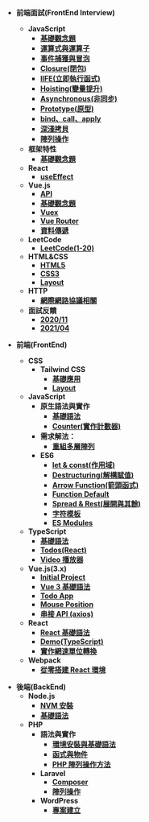 - **前端面試(FrontEnd Interview)**

  - **JavaScript**
    - [**基礎觀念題**](FrontEnd-Interview/JavaScript/basic.md)
    - [**運算式與運算子**](FrontEnd-Interview/JavaScript/count.md)
    - [**事件捕獲與冒泡**](FrontEnd-Interview/JavaScript/event.md)
    - [**Closure(閉包)**](FrontEnd-Interview/JavaScript/closure.md)
    - [**IIFE(立即執行函式)**](FrontEnd-Interview/JavaScript/IIFE.md)
    - [**Hoisting(變量提升)**](FrontEnd-Interview/JavaScript/hoisting.md)
    - [**Asynchronous(非同步)**](FrontEnd-Interview/JavaScript/async.md)
    - [**Prototype(原型)**](FrontEnd-Interview/JavaScript/prototype.md)
    - [**bind、call、apply**](FrontEnd-Interview/JavaScript/bind-call-apply.md)
    - [**深淺拷貝**](FrontEnd-Interview/JavaScript/copy.md)
    - [**陣列操作**](FrontEnd-Interview/JavaScript/array.md)
  - **框架特性**
    - [**基礎觀念題**](FrontEnd-Interview/Framework/concept.md)
  - **React**
    - [**useEffect**](FrontEnd-Interview/React/useEffect.md)
  - **Vue.js**
    - [**API**](FrontEnd-Interview/Vue.js/api.md)
    - [**基礎觀念題**](FrontEnd-Interview/Vue.js/concept.md)
    - [**Vuex**](FrontEnd-Interview/Vue.js/vuex.md)
    - [**Vue Router**](FrontEnd-Interview/Vue.js/vue-router.md)
    - [**資料傳遞**](FrontEnd-Interview/Vue.js/props.md)
  - **LeetCode**
    - [**LeetCode(1-20)**](FrontEnd-Interview/LeetCode/1-20.md)
  - **HTML&CSS**
    - [**HTML5**](FrontEnd-Interview/HTML&CSS/html5.md)
    - [**CSS3**](FrontEnd-Interview/HTML&CSS/css3.md)
    - [**Layout**](FrontEnd-Interview/HTML&CSS/layout.md)
  - **HTTP**
    - [**網際網路協議相關**](FrontEnd-Interview/HTTP/http.md)
  - **面試反饋**
    - [**2020/11**](FrontEnd-Interview/Feedback/2020-11.md)
    - [**2021/04**](FrontEnd-Interview/Feedback/2021-04.md)
    <!-- - **Webpack** -->

- **前端(FrontEnd)**
  - **CSS**
    - **Tailwind CSS**
      - [**基礎應用**](FrontEnd/CSS/TailwindCSS/basic.md)
      - [**Layout**](FrontEnd/CSS/TailwindCSS/layout.md)
  - **JavaScript**
    - **原生語法與實作**
      - [**基礎語法**](FrontEnd/JavaScript/Vanilla/grammar.md)
      - [**Counter(實作計數器)**](FrontEnd/JavaScript/Vanilla/counter.md)
    - **需求解法：**
      - [**重組多層陣列**](FrontEnd/JavaScript/Solution/array-operating.md)
    - **ES6**
      - [**let & const(作用域)**](FrontEnd/JavaScript/ES6/let-const.md)
      - [**Destructuring(解構賦值)**](FrontEnd/JavaScript/ES6/destructuring.md)
      - [**Arrow Function(箭頭函式)**](FrontEnd/JavaScript/ES6/arrow-function.md)
      - [**Function Default**](FrontEnd/JavaScript/ES6/function-default.md)
      - [**Spread & Rest(展開與其餘)**](FrontEnd/JavaScript/ES6/spread-rest.md)
      - [**字符模板**](FrontEnd/JavaScript/ES6/template-strings.md)
      - [**ES Modules**](FrontEnd/JavaScript/ES6/es-modules.md)
  - **TypeScript**
    - [**基礎語法**](FrontEnd/TypeScript/grammar.md)
    - [**Todos(React)**](FrontEnd/TypeScript/todos.md)
    - [**Video 播放器**](FrontEnd/TypeScript/video.md)
  - **Vue.js(3.x)**
    - [**Initial Project**](FrontEnd/Vue.js/3.x/initial.md)
    - [**Vue 3 基礎語法**](FrontEnd/Vue.js/3.x/grammar.md)
    - [**Todo App**](FrontEnd/Vue.js/3.x/todo.md)
    - [**Mouse Position**](FrontEnd/Vue.js/3.x/mouse-position.md)
    - [**串接 API (axios)**](FrontEnd/Vue.js/3.x/dog-api.md)
  - **React**
    - [**React 基礎語法**](FrontEnd/React/grammar.md)
    - [**Demo(TypeScript)**](FrontEnd/React/react-ts-demo.md)
    - [**實作網速單位轉換**](FrontEnd/React/speed.md)
  - **Webpack**
    - [**從零搭建 React 環境**](FrontEnd/Webpack/React/init.md)

<!-- *** -->

- **後端(BackEnd)**
  - **Node.js**
    - [**NVM 安裝**](BackEnd/Node.js/Vanilla/nvm.md)
    - [**基礎語法**](BackEnd/Node.js/Vanilla/grammar.md)
  - **PHP**
    - **語法與實作**
      - [**環境安裝與基礎語法**](BackEnd/PHP/Vanilla/grammar.md)
      - [**函式與物件**](BackEnd/PHP/Vanilla/function-object.md)
      - [**PHP 陣列操作方法**](BackEnd/PHP/Vanilla/array-operating.md)
    - **Laravel**
      - [**Composer**](BackEnd/PHP/Laravel/composer.md)
      - [**陣列操作**](BackEnd/PHP/Laravel/operating.md)
    - **WordPress**
      - [**專案建立**](BackEnd/PHP/WordPress/init-project.md)

<!-- *** -->
<!-- - **資料庫(Database)**
  - **MySQL**
    - **語法與實作**
      - [**環境安裝**](Database/MySQL/install.md) -->

<!-- 計算機概論 -->
<!-- - **Computer**
  - **概論**
    - [**認識 WWW**](Computer/www.md) -->
